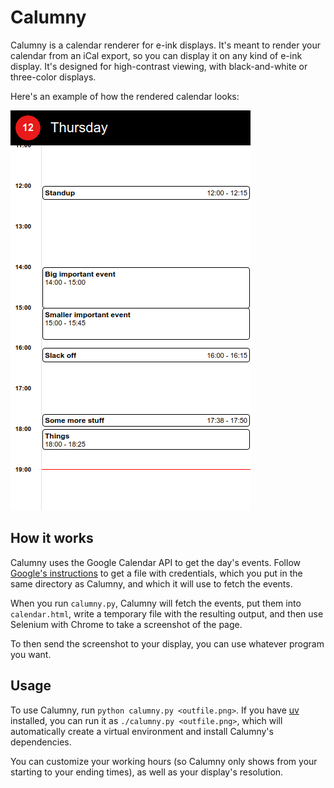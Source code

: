 # Calumny

Calumny is a calendar renderer for e-ink displays. It's meant to render your calendar
from an iCal export, so you can display it on any kind of e-ink display. It's designed
for high-contrast viewing, with black-and-white or three-color displays.

Here's an example of how the rendered calendar looks:

![](misc/screenshot.png)


## How it works

Calumny uses the Google Calendar API to get the day's events. Follow [Google's
instructions](https://developers.google.com/calendar/api/quickstart/python) to get
a file with credentials, which you put in the same directory as Calumny, and which it
will use to fetch the events.

When you run `calumny.py`, Calumny will fetch the events, put them into `calendar.html`,
write a temporary file with the resulting output, and then use Selenium with Chrome to
take a screenshot of the page.

To then send the screenshot to your display, you can use whatever program you want.


## Usage

To use Calumny, run `python calumny.py <outfile.png>`. If you have
[uv](https://github.com/astral-sh/uv) installed, you can run it as `./calumny.py
<outfile.png>`, which will automatically create a virtual environment and install
Calumny's dependencies.

You can customize your working hours (so Calumny only shows from your starting to your
ending times), as well as your display's resolution.
